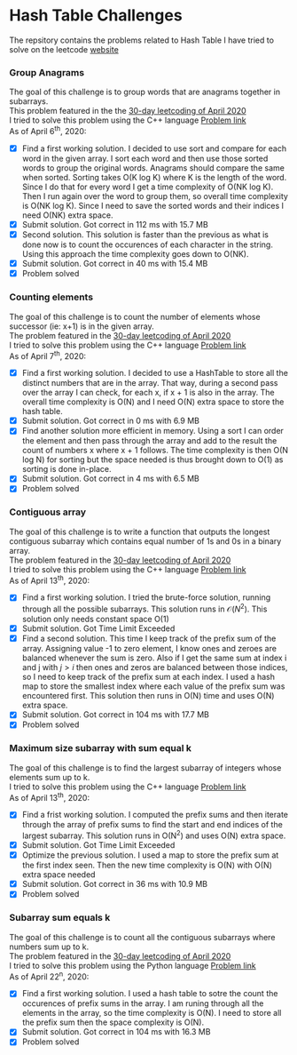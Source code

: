 # Hash Table Challenges
The repsitory contains the problems related to Hash Table I have tried to solve on the leetcode [website](https://leetcode.com/problemset/all/)

### Group Anagrams
The goal of this challenge is to group words that are anagrams together in subarrays.  
This problem featured in the the [30-day leetcoding of April
2020](https://leetcode.com/explore/featured/card/30-day-leetcoding-challenge/)  
I tried to solve this problem using the C++ language [Problem
link](https://leetcode.com/problems/group-anagrams/)  
As of April 6<sup>th</sup>, 2020: 
- [X] Find a first working solution. I decided to use sort and compare for each
      word in the given array. I sort each word and then use those sorted words
      to group the original words. Anagrams should compare the same when sorted.
      Sorting takes O(K log K) where K is the length of the word. Since I do
      that for every word I get a time complexity of O(NK log K). Then I run
      again over the word to group them, so overall time complexity is O(NK log
      K). Since I need to save the sorted words and their indices I need O(NK)
      extra space.
- [X] Submit solution. Got correct in 112 ms with 15.7 MB
- [X] Second solution. This solution is faster than the previous as what is done
      now is to count the occurences of each character in the string. Using this
      approach the time complexity goes down to O(NK).
- [X] Submit solution. Got correct in 40 ms with 15.4 MB
- [X] Problem solved

### Counting elements
The goal of this challenge is to count the number of elements whose successor
(ie: x+1) is in the given array.  
The problem featured in the [30-day leetcoding of April
2020](https://leetcode.com/explore/featured/card/30-day-leetcoding-challenge/)  
I tried to solve this problem using the C++ language [Problem link]()  
As of April 7<sup>th</sup>, 2020:
- [X] Find a first working solution. I decided to use a HashTable to store all
      the distinct numbers that are in the array. That way, during a second pass
      over the array I can check, for each x, if x + 1 is also in the array. The
      overall time complexity is O(N) and I need O(N) extra space to store the
      hash table.
- [X] Submit solution. Got correct in 0 ms with 6.9 MB
- [X] Find another solution more efficient in memory. Using a sort I can order
      the element and then pass through the array and add to the result the
      count of numbers x where x + 1 follows. The time complexity is then O(N
      log N) for sorting but the space needed is thus brought down to O(1) as
      sorting is done in-place.
- [X] Submit solution. Got correct in 4 ms with 6.5 MB
- [X] Problem solved

### Contiguous array
The goal of this challenge is to write a function that outputs the longest
contiguous subarray which contains equal number of 1s and 0s in a binary array.  
The problem featured in the [30-day leetcoding of April
2020](https://leetcode.com/explore/featured/card/30-day-leetcoding-challenge/)  
I tried to solve this problem using the C++ language [Problem
link](https://leetcode.com/problems/contiguous-array/)  
As of April 13<sup>th</sup>, 2020:
- [X] Find a first working solution. I tried the brute-force solution, running
      through all the possible subarrays. This solution runs in
      $\mathcal{O}(N^{2})$. This solution only needs constant space O(1)
- [X] Submit solution. Got Time Limit Exceeded
- [X] Find a second solution. This time I keep track of the prefix sum of the
      array. Assigning value -1 to zero element, I know ones and zeroes are
      balanced whenever the sum is zero. Also if I get the same sum at index i
      and j with $j > i$ then ones and zeros are balanced between those indices,
      so I need to keep track of the prefix sum at each index. I used a hash map
      to store the smallest index where each value of the prefix sum was
      encountered first. This solution then runs in O(N) time and uses O(N)
      extra space.
- [X] Submit solution. Got correct in 104 ms with 17.7 MB
- [X] Problem solved

### Maximum size subarray with sum equal k
The goal of this challenge is to find the largest subarray of integers whose
elements sum up to k.  
I tried to solve this problem using the C++ language [Problem
link](https://leetcode.com/problems/maximum-size-subarray-sum-equals-k/)  
As of April 13<sup>th</sup>, 2020:
- [X] Find a frist working solution. I computed the prefix sums and then iterate
      through the array of prefix sums to find the start and end indices of the
      largest subarray. This solution runs in O(N<sup>2</sup>) and uses O(N)
      extra space.
- [X] Submit solution. Got Time Limit Exceeded
- [X] Optimize the previous solution. I used a map to store the prefix sum at
      the first index seen. Then the new time complexity is O(N) with O(N) extra
      space needed
- [X] Submit solution. Got correct in 36 ms with 10.9 MB
- [X] Problem solved

### Subarray sum equals k
The goal of this challenge is to count all the contiguous subarrays where
numbers sum up to k.  
The problem featured in the [30-day leetcoding of April
2020](https://leetcode.com/explore/featured/card/30-day-leetcoding-challenge/)  
I tried to solve this problem using the Python language [Problem
link](https://leetcode.com/problems/subarray-sum-equals-k/)  
As of April 22<sup>n</sup>, 2020:
- [X] Find a first working solution. I used a hash table to sotre the count the
      occurences of prefix sums in the array. I am runing through all the
      elements in the array, so the time complexity is O(N). I need to store all
      the prefix sum then the space complexity is O(N).
- [X] Submit solution. Got correct in 104 ms with 16.3 MB
- [X] Problem solved
